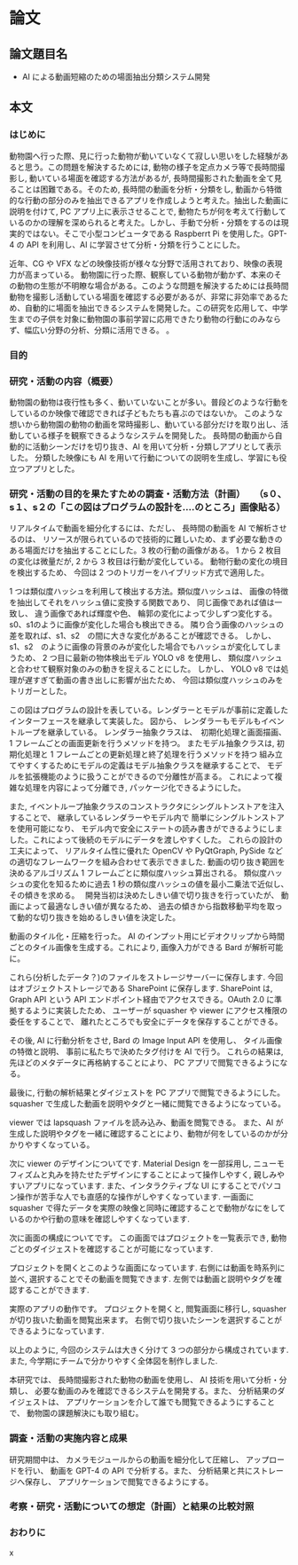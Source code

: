 # 論文

## 論文題目名

- AI による動画短縮のための場面抽出分類システム開発

## 本文

### はじめに

動物園へ行った際、見に行った動物が動いていなくて寂しい思いをした経験があると思う。この問題を解決するためには, 動物の様子を定点カメラ等で長時間撮影し, 動いている場面を確認する方法があるが, 長時間撮影された動画を全て見ることは困難である。そのため, 長時間の動画を分析・分類をし, 動画から特徴的な行動の部分のみを抽出できるアプリを作成しようと考えた。抽出した動画に説明を付けて, PC アプリ上に表示させることで, 動物たちが何を考えて行動しているのかの理解を深められると考えた。しかし、手動で分析・分類をするのは現実的ではない。そこで小型コンピュータである Raspberrt Pi を使用した。GPT-4 の API を利用し、AI に学習させて分析・分類を行うことにした。

近年、CG や VFX などの映像技術が様々な分野で活用されており、映像の表現力が高まっている。
動物園に行った際、観察している動物が動かず、本来のその動物の生態が不明瞭な場合がある。このような問題を解決するためには長時間動物を撮影し活動している場面を確認する必要があるが、非常に非効率であるため、自動的に場面を抽出できるシステムを開発した。この研究を応用して、中学生までの子供を対象に動物園の事前学習に応用できたり動物の行動にのみならず、幅広い分野の分析、分類に活用できる。
。

### 目的

### 研究・活動の内容（概要）

動物園の動物は夜行性も多く、動いていないことが多い。普段どのような行動をしているのか映像で確認できれば子どもたちも喜ぶのではないか。
このような想いから動物園の動物の動画を常時撮影し、動いている部分だけを取り出し、活動している様子を観察できるようなシステムを開発した。
長時間の動画から自動的に活動シーンだけを切り抜き、AI を用いて分析・分類しアプリとして表示した。
分類した映像にも AI を用いて行動についての説明を生成し、学習にも役立つアプリとした。

### 研究・活動の目的を果たすための調査・活動方法（計画）　　（s０、s１、s２の「この図はプログラムの設計を....のところ」画像貼る）

リアルタイムで動画を細分化するには、ただし、 長時間の動画を AI で解析させるのは、 リソースが限られているので技術的に難しいため、まず必要な動きのある場面だけを抽出することにした。3 枚の行動の画像がある。 1 から 2 枚目の変化は微量だが, 2 から 3 枚目は行動が変化している。
動物行動の変化の境目を検出するため、 今回は 2 つのトリガーをハイブリッド方式で適用した。

1 つは類似度ハッシュを利用して検出する方法。類似度ハッシュは、 画像の特徴を抽出してそれをハッシュ値に変換する関数であり、 
同じ画像であれば値は一致し、 違う画像であれば輝度や色、 輪郭の変化によって少しずつ変化する。s0、s1のように画像が変化した場合も検出できる。
隣り合う画像のハッシュの差を取れば、s1、s2　の間に大きな変化があることが確認できる。
しかし、 s1、s2　のように画像の背景のみが変化した場合でもハッシュが変化してしまうため、
2 つ目に最新の物体検出モデル YOLO v8 を使用し、 類似度ハッシュと合わせて観察対象のみの動きを捉えることにした。
しかし、 YOLO v8 では処理が遅すぎて動画の書き出しに影響が出たため、 今回は類似度ハッシュのみをトリガーとした。

この図はプログラムの設計を表している。レンダラーとモデルが事前に定義したインターフェースを継承して実装した。
図から、 レンダラーもモデルもイベントループを継承している。
レンダラー抽象クラスは、　初期化処理と画面描画、 1 フレームごとの画面更新を行うメソッドを持つ。 またモデル抽象クラスは, 初期化処理と 1 フレームごとの更新処理と終了処理を行うメソッドを持つ
組み立てやすくするためにモデルの定義はモデル抽象クラスを継承することで、 モデルを拡張機能のように扱うことができるので分離性が高まる。 これによって複雑な処理を内容によって分離でき, パッケージ化できるようにした。

また, イベントループ抽象クラスのコンストラクタにシングルトンストアを注入することで、 継承しているレンダラーやモデル内で 簡単にシングルトンストアを使用可能になり、 モデル内で安全にステートの読み書きができるようにしました。これによって後続のモデルにデータを渡しやすくした。
これらの設計の工夫によって、 リアルタイム性に優れた OpenCV や PyQtGraph, PySide などの適切なフレームワークを組み合わせて表示できました.
動画の切り抜き範囲を決めるアルゴリズム
1 フレームごとに類似度ハッシュ算出される。 類似度ハッシュの変化を知るために過去 1 秒の類似度ハッシュの値を最小二乗法で近似し、 その傾きを求める。　
開発当初は決めたしきい値で切り抜きを行っていたが、 動画によって最適なしきい値が異なるため、 過去の傾きから指数移動平均を取って動的な切り抜きを始めるしきい値を決定した。

動画のタイル化・圧縮を行った。 AI のインプット用にビデオクリップから時間ごとのタイル画像を生成する。これにより, 画像入力ができる Bard が解析可能に。

これら(分析したデータ？)のファイルをストレージサーバーに保存します. 今回はオブジェクトストレージである SharePoint に保存します.
SharePoint は, Graph API という API エンドポイント経由でアクセスできる。OAuth 2.0 に準拠するように実装したため、 ユーザーが squasher や viewer にアクセス権限の委任をすることで、 離れたところでも安全にデータを保存することができる。

その後, AI に行動分析をさせ, Bard の Image Input API を使用し、 タイル画像の特徴と説明、 事前に私たちで決めたタグ付けを AI で行う。
これらの結果は, 先ほどのメタデータに再格納することにより、 PC アプリで閲覧できるようになる。

最後に, 行動の解析結果とダイジェストを PC アプリで閲覧できるようにした。 squasher で生成した動画を説明やタグと一緒に閲覧できるようになっている。

viewer では lapsquash ファイルを読み込み、動画を閲覧できる。 また、AI が生成した説明やタグを一緒に確認することにより、動物が何をしているのかが分かりやすくなっている。

次に viewer のデザインについてです. Material Design を一部採用し, ニューモフィズムと丸みを持たせたデザインにすることによって操作しやすく, 親しみやすいアプリになっています. また、インタラクティブな UI にすることでパソコン操作が苦手な人でも直感的な操作がしやすくなっています. 一画面に squasher で得たデータを実際の映像と同時に確認することで動物がなにをしているのかや行動の意味を確認しやすくなっています.

次に画面の構成についてです。 この画面ではプロジェクトを一覧表示でき, 動物ごとのダイジェストを確認することが可能になっています.

プロジェクトを開くとこのような画面になっています. 右側には動画を時系列に並べ, 選択することでその動画を閲覧できます. 左側では動画と説明やタグを確認することができます.

実際のアプリの動作です。 プロジェクトを開くと, 閲覧画面に移行し, squasher が切り抜いた動画を閲覧出来ます。 右側で切り抜いたシーンを選択することができるようになっています.

以上のように, 今回のシステムは大きく分けて 3 つの部分から構成されています.
また, 今学期にチームで分かりやすく全体図を制作しました.



本研究では、 長時間撮影された動物の動画を使用し、 AI 技術を用いて分析・分類し、 必要な動画のみを確認できるシステムを開発する。また、 分析結果のダイジェストは、 アプリケーションを介して誰でも閲覧できるようにすることで、 動物園の課題解決にも取り組む。

### 調査・活動の実施内容と成果

研究期間中は、 カメラモジュールからの動画を細分化して圧縮し、 アップロードを行い、 動画を GPT-4 の API で分析する。また、 分析結果と共にストレージへ保存し、 アプリケーションで閲覧できるようにする。

### 考察・研究・活動についての想定（計画）と結果の比較対照

### おわりに

x
